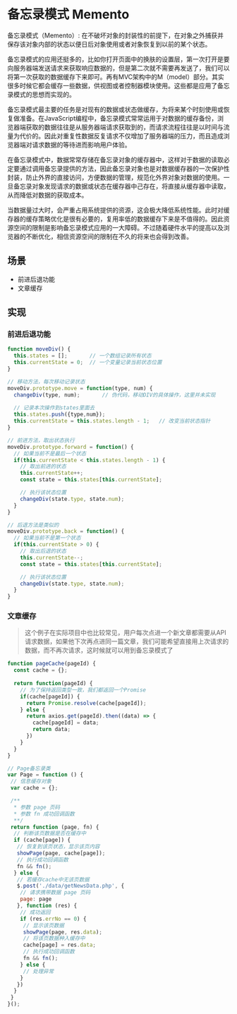 # 备忘录模式 Memento

备忘录模式（Memento）: 在不破坏对象的封装性的前提下，在对象之外捕获并保存该对象内部的状态以便日后对象使用或者对象恢复到以前的某个状态。

备忘录模式的应用还挺多的，比如你打开页面中的换肤的设置层，第一次打开是要向服务器端发送请求来获取响应数据的，但是第二次就不需要再发送了，我们可以将第一次获取的数据缓存下来即可。再有MVC架构中的M（model）部分。其实很多时候它都会缓存一些数据，供视图或者控制器模块使用。这些都是应用了备忘录模式的思想而实现的。

备忘录模式最主要的任务是对现有的数据或状态做缓存，为将来某个时刻使用或恢复做准备。在JavaScript编程中，备忘录模式常常运用于对数据的缓存备份，浏览器端获取的数据往往是从服务器端请求获取到的，而请求流程往往是以时间与流量为代价的。因此对重复性数据反复请求不仅增加了服务器端的压力，而且造成浏览器端对请求数据的等待进而影响用户体验。

在备忘录模式中，数据常常存储在备忘录对象的缓存器中，这样对于数据的读取必定要通过调用备忘录提供的方法，因此备忘录对象也是对数据缓存器的一次保护性封装，防止外界的直接访问，方便数据的管理，规范化外界对象对数据的使用。一旦备忘录对象发现请求的数据或状态在缓存器中己存在，将直接从缓存器中读取，从而降低对数据的获取成本。

当数据量过大时，会严重占用系统提供的资源，这会极大降低系统性能。此时对缓存器的缓存策略优化是很有必要的，复用率低的数据缓存下来是不值得的。因此资源空间的限制是影响备忘录模式应用的一大障碍。不过随着硬件水平的提高以及浏览器的不断优化，相信资源空间的限制在不久的将来也会得到改善。

## 场景

- 前进后退功能
- 文章缓存

## 实现

### 前进后退功能

```js
function moveDiv() {
  this.states = [];       // 一个数组记录所有状态
  this.currentState = 0;  // 一个变量记录当前状态位置
}

// 移动方法，每次移动记录状态
moveDiv.prototype.move = function(type, num) {
  changeDiv(type, num);       // 伪代码，移动DIV的具体操作，这里并未实现
  
  // 记录本次操作到states里面去
  this.states.push({type,num});
  this.currentState = this.states.length - 1;   // 改变当前状态指针
}

// 前进方法，取出状态执行
moveDiv.prototype.forward = function() {
  // 如果当前不是最后一个状态
  if(this.currentState < this.states.length - 1) {
    // 取出前进的状态
    this.currentState++;
    const state = this.states[this.currentState];

    // 执行该状态位置
    changeDiv(state.type, state.num);
  }
}

// 后退方法是类似的
moveDiv.prototype.back = function() {
  // 如果当前不是第一个状态
  if(this.currentState > 0) {
    // 取出后退的状态
    this.currentState--;
    const state = this.states[this.currentState];

    // 执行该状态位置
    changeDiv(state.type, state.num);
  }
}

```

### 文章缓存

> 这个例子在实际项目中也比较常见，用户每次点进一个新文章都需要从API请求数据，如果他下次再点进同一篇文章，我们可能希望直接用上次请求的数据，而不再次请求，这时候就可以用到备忘录模式了

```js
function pageCache(pageId) {
  const cache = {};
  
  return function(pageId) {
    // 为了保持返回类型一致，我们都返回一个Promise
    if(cache[pageId]) {
      return Promise.resolve(cache[pageId]);
    } else {
      return axios.get(pageId).then((data) => {
        cache[pageId] = data;
        return data;
      })
    }
  }
}

```

```js
// Page备忘录类
var Page = function () {
 // 信息缓存对象
 var cache = {};

 /**
  * 参数 page 页码
  * 参数 fn 成功回调函数
  **/
 return function (page, fn) {
  // 判断该页数据是否在缓存中
  if (cache[page]) {
   // 恢复到该页状态，显示该页内容
   showPage(page, cache[page]);
   // 执行成功回调函数
   fn && fn();
  } else {
   // 若缓存cache中无该页数据
   $.post('./data/getNewsData.php', {
    // 请求携带数据 page 页码
    page: page
   }, function (res) {
    // 成功返回
    if (res.errNo == 0) {
     // 显示该页数据
     showPage(page, res.data);
     // 将该页数据种入缓存中
     cache[page] = res.data;
     // 执行成功回调函数
     fn && fn();
    } else {
     // 处理异常
    }
   })
  }
 }
}();
```
